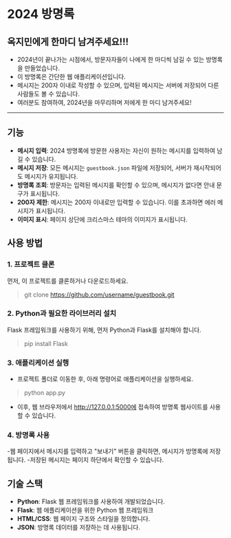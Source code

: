 # 2024 방명록

## 옥지민에게 한마디 남겨주세요!!!

- 2024년이 끝나가는 시점에서, 방문자자들이 나에게 한 마디씩 남길 수 있는 방명록을 만들었습니다. 
- 이 방명록은 간단한 웹 애플리케이션입니다.
- 메시지는 200자 이내로 작성할 수 있으며, 입력된 메시지는 서버에 저장되어 다른 사람들도 볼 수 있습니다.
- 여러분도 참여하여, 2024년을 마무리하며 저에게 한 마디 남겨주세요!

---

## 기능

- **메시지 입력**: 2024 방명록에 방문한 사용자는 자신이 원하는 메시지를 입력하여 남길 수 있습니다.
- **메시지 저장**: 모든 메시지는 `guestbook.json` 파일에 저장되어, 서버가 재시작되어도 메시지가 유지됩니다.
- **방명록 조회**: 방문자는 입력된 메시지를 확인할 수 있으며, 메시지가 없다면 안내 문구가 표시됩니다.
- **200자 제한**: 메시지는 200자 이내로만 입력할 수 있습니다. 이를 초과하면 에러 메시지가 표시됩니다.
- **이미지 표시**: 페이지 상단에 크리스마스 테마의 이미지가 표시됩니다.

## 사용 방법
### 1. 프로젝트 클론
먼저, 이 프로젝트를 클론하거나 다운로드하세요.
>git clone https://github.com/username/guestbook.git

### 2. Python과 필요한 라이브러리 설치
Flask 프레임워크를 사용하기 위해, 먼저 Python과 Flask를 설치해야 합니다.
>pip install Flask

### 3. 애플리케이션 실행
- 프로젝트 폴더로 이동한 후, 아래 명령어로 애플리케이션을 실행하세요.
>python app.py
- 이후, 웹 브라우저에서 http://127.0.0.1:5000에 접속하여 방명록 웹사이트를 사용할 수 있습니다.

### 4. 방명록 사용
-웹 페이지에서 메시지를 입력하고 "보내기" 버튼을 클릭하면, 메시지가 방명록에 저장됩니다. 
-저장된 메시지는 페이지 하단에서 확인할 수 있습니다.

## 기술 스택
- **Python**: Flask 웹 프레임워크를 사용하여 개발되었습니다.
- **Flask**: 웹 애플리케이션을 위한 Python 웹 프레임워크
- **HTML/CSS**: 웹 페이지 구조와 스타일을 정의합니다.
- **JSON**: 방명록 데이터를 저장하는 데 사용됩니다.